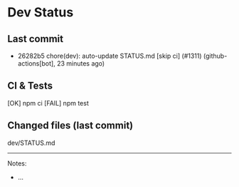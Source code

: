 # Dev Status

## Last commit
- 26282b5 chore(dev): auto-update STATUS.md [skip ci] (#1311) (github-actions[bot], 23 minutes ago)
## CI & Tests
[OK] npm ci
[FAIL] npm test

## Changed files (last commit)
dev/STATUS.md

---
Notes:
- ...
